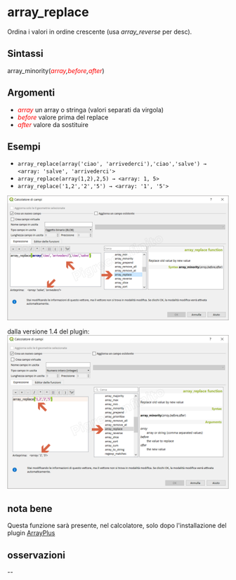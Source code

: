 # array_replace

Ordina i valori in ordine crescente (usa _array_reverse_ per desc).

## Sintassi

array_minority(_<span style="color:red;">array</span>,<span style="color:red;">before</span>,<span style="color:red;">after</span>_)

## Argomenti

* _<span style="color:red;">array</span>_ un array o stringa (valori separati da virgola)
* _<span style="color:red;">before</span>_ valore prima del replace
* _<span style="color:red;">after</span>_ valore da sostituire

## Esempi

* `array_replace(array('ciao', 'arrivederci'),'ciao','salve') → <array: 'salve', 'arrivederci'>`
* `array_replace(array(1,2),2,5) → <array: 1, 5>`
* `array_replace('1,2','2','5') → <array: '1', '5'>`

![](/img/arrays/array_replace/array_replace1.png)

dalla versione 1.4 del plugin:
![](/img/arrays/array_replace/array_replace2.png)

## nota bene

Questa funzione sarà presente, nel calcolatore, solo dopo l'installazione del plugin [ArrayPlus](https://framagit.org/jbdesbas/arrayPlus)

## osservazioni

--
